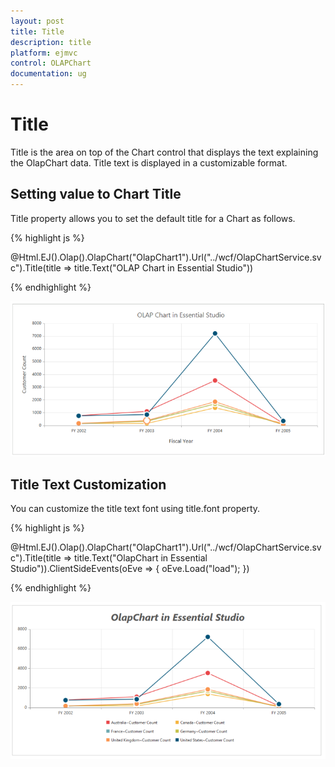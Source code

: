 ```yaml
---
layout: post
title: Title
description: title
platform: ejmvc
control: OLAPChart
documentation: ug
---
```


# Title

Title is the area on top of the Chart control that displays the text explaining the OlapChart data. Title text is displayed in a customizable format.  

## Setting value to Chart Title

Title property allows you to set the default title for a Chart as follows. 

{% highlight js %}

@Html.EJ().Olap().OlapChart("OlapChart1").Url("../wcf/OlapChartService.svc").Title(title => 
title.Text("OLAP Chart in Essential Studio"))

{% endhighlight  %}



![](Title_images/Title_img1.png)



## Title Text Customization 

You can customize the title text font using title.font property.

{% highlight js %}

@Html.EJ().Olap().OlapChart("OlapChart1").Url("../wcf/OlapChartService.svc").Title(title => title.Text("OlapChart in Essential Studio")).ClientSideEvents(oEve => { oEve.Load("load"); })

<script type="text/javascript">

    function load(args) {

        this.model.title.font.size = "30px",

        this.model.title.font.fontStyle = "italic",

        this.model.title.font.fontWeight = "bold"

    }

</script>


{% endhighlight  %}


![](Title_images/Title_img2.png)




